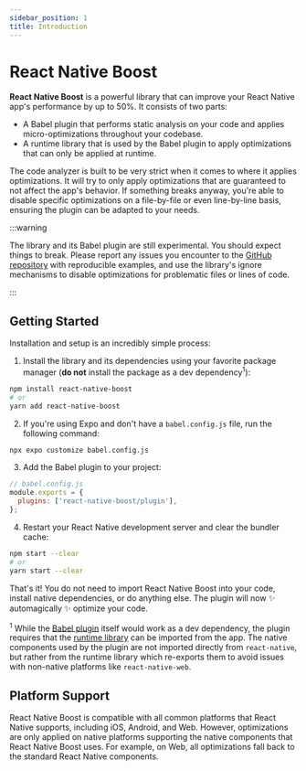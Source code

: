 ```yaml
---
sidebar_position: 1
title: Introduction
---
```


# React Native Boost

**React Native Boost** is a powerful library that can improve your React Native app's performance by up to 50%. It consists of two parts:

- A Babel plugin that performs static analysis on your code and applies micro-optimizations throughout your codebase.
- A runtime library that is used by the Babel plugin to apply optimizations that can only be applied at runtime.

The code analyzer is built to be very strict when it comes to where it applies optimizations. It will try to only apply optimizations that are guaranteed to not affect the app's behavior. If something breaks anyway, you're able to disable specific optimizations on a file-by-file or even line-by-line basis, ensuring the plugin can be adapted to your needs.

:::warning

The library and its Babel plugin are still experimental. You should expect things to break. Please report any issues you encounter to the [GitHub repository](https://github.com/kuatsu/react-native-boost/issues) with reproducible examples, and use the library's ignore mechanisms to disable optimizations for problematic files or lines of code.

:::

## Getting Started

Installation and setup is an incredibly simple process:

1. Install the library and its dependencies using your favorite package manager (**do not** install the package as a dev dependency<sup>1</sup>):

```bash
npm install react-native-boost
# or
yarn add react-native-boost
```

2. If you're using Expo and don't have a `babel.config.js` file, run the following command:

```bash
npx expo customize babel.config.js
```

3. Add the Babel plugin to your project:

```js
// babel.config.js
module.exports = {
  plugins: ['react-native-boost/plugin'],
};
```

4. Restart your React Native development server and clear the bundler cache:

```bash
npm start --clear
# or
yarn start --clear
```

That's it! You do not need to import React Native Boost into your code, install native dependencies, or do anything else. The plugin will now ✨ automagically ✨ optimize your code.

<sup>1</sup> While the [Babel plugin](../babel-plugin/) itself would work as a dev dependency, the plugin requires that the [runtime library](../runtime-library/) can be imported from the app. The native components used by the plugin are not imported directly from `react-native`, but rather from the runtime library which re-exports them to avoid issues with non-native platforms like `react-native-web`.

## Platform Support

React Native Boost is compatible with all common platforms that React Native supports, including iOS, Android, and Web. However, optimizations are only applied on native platforms supporting the native components that React Native Boost uses. For example, on Web, all optimizations fall back to the standard React Native components.
